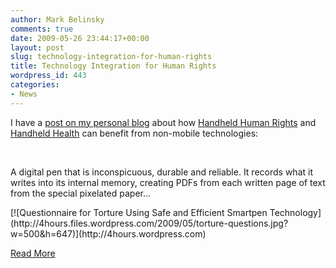 ```yaml
---
author: Mark Belinsky
comments: true
date: 2009-05-26 23:44:17+00:00
layout: post
slug: technology-integration-for-human-rights
title: Technology Integration for Human Rights
wordpress_id: 443
categories:
- News
---
```


I have a [post on my personal blog](http://4hours.wordpress.com/2009/05/11/technology-for-human-rights/) about how [Handheld Human Rights](http://www.netsquared.org/projects/handheld-human-rights) and [Handheld Health](http://www.netsquared.org/projects/handheld-health) can benefit from non-mobile technologies:

 

A digital pen that is inconspicuous, durable and reliable. It records what it writes into its internal memory, creating PDFs from each written page of text from the special pixelated paper...

<caption id="" align="alignnone" width="500" caption="Questionnaire for Torture Using Safe and Efficient Smartpen Technology">[![Questionnaire for Torture Using Safe and Efficient Smartpen Technology](http://4hours.files.wordpress.com/2009/05/torture-questions.jpg?w=500&h=647)](http://4hours.wordpress.com)</caption>

[Read More](http://4hours.wordpress.com/2009/05/11/technology-for-human-rights/)
